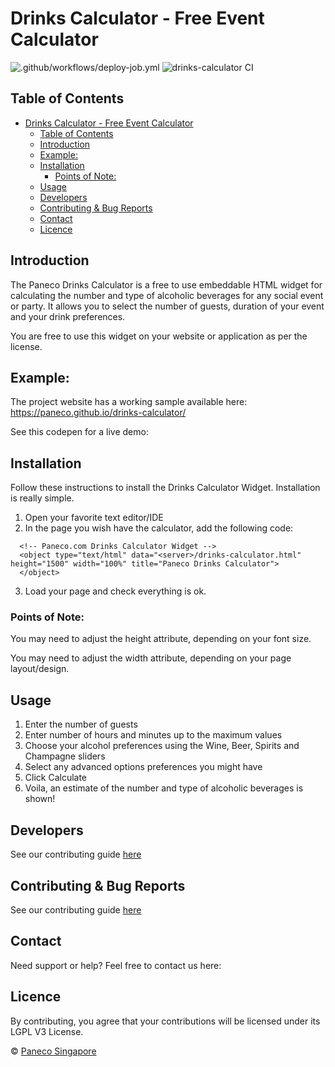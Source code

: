 # Drinks Calculator - Free Event Calculator

![.github/workflows/deploy-job.yml](https://github.com/paneco/drinks-calculator/workflows/.github/workflows/deploy-job.yml/badge.svg)
![drinks-calculator CI](https://github.com/paneco/drinks-calculator/workflows/drinks-calculator%20CI/badge.svg)

## Table of Contents
- [Drinks Calculator - Free Event Calculator](#drinks-calculator---free-event-calculator)
  - [Table of Contents](#table-of-contents)
  - [Introduction](#introduction)
  - [Example:](#example)
  - [Installation](#installation)
    - [Points of Note:](#points-of-note)
  - [Usage](#usage)
  - [Developers](#developers)
  - [Contributing & Bug Reports](#contributing--bug-reports)
  - [Contact](#contact)
  - [Licence](#licence)

## Introduction
The Paneco Drinks Calculator is a free to use embeddable HTML widget for calculating the number and type of alcoholic beverages for any social event or party. It allows you to select the number of guests, duration of your event and your drink preferences.

You are free to use this widget on your website or application as per the license.

## Example:
The project website has a working sample available here:
https://paneco.github.io/drinks-calculator/

See this codepen for a live demo:

## Installation
Follow these instructions to install the Drinks Calculator Widget. Installation is really simple.

1. Open your favorite text editor/IDE
2. In the page you wish have the calculator, add the following code:
```
  <!-- Paneco.com Drinks Calculator Widget -->
  <object type="text/html" data="<server>/drinks-calculator.html" height="1500" width="100%" title="Paneco Drinks Calculator">
  </object>
```
3. Load your page and check everything is ok.

### Points of Note:
You may need to adjust the height attribute, depending on your font size.

You may need to adjust the width attribute, depending on your page layout/design.

## Usage

1. Enter the number of guests
2. Enter number of hours and minutes up to the maximum values
3. Choose your alcohol preferences using the Wine, Beer, Spirits and Champagne sliders
4. Select any advanced options preferences you might have
5. Click Calculate
6. Voila, an estimate of the number and type of alcoholic beverages is shown!

## Developers 
See our contributing guide [here](https://github.com/paneco/drinks-calculator/blob/master/docs/contributing.md)

## Contributing & Bug Reports
See our contributing guide [here](https://github.com/paneco/drinks-calculator/blob/master/docs/contributing.md)

## Contact
Need support or help? Feel free to contact us here:

## Licence
By contributing, you agree that your contributions will be licensed under its LGPL V3 License.

© [Paneco Singapore](https://www.paneco.com.sg)